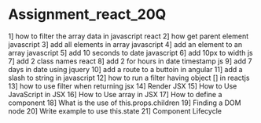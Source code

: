 # Assignment_react_20Q


1] how to filter the array data in javascript react
2] how get parent element javascript
3] add all elements in array javascript
4] add an element to an array javascript
5] add 10 seconds to date javascript
6] add 10px to width js
7] add 2 class names react
8] add 2 for hours in date timestamp js
9] add 7 days in date using jquery
10] add a route to a buttoin in angular
11] add a slash to string in javascript
12] how to run a filter having object [] in reactjs
13] how to use filter when returning jsx
14] Render JSX
15] How to Use JavaScript in JSX
16] How to Use array in JSX
17] How to define a component
18] What is the use of this.props.children
19] Finding a DOM node
20] Write example to use this.state
21] Component Lifecycle
